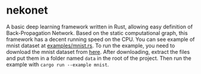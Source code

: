 # nekonet
A basic deep learning framework written in Rust, allowing easy definition of Back-Propagation Network. Based on the static computational graph, this framework has a decent running speed on the CPU. You can see example of mnist dataset at [examples/mnist.rs](examples/mnist.rs). To run the example, you need to download the mnist dataset from [here](http://yann.lecun.com/exdb/mnist/). After downloading, extract the files and put them in a folder named `data` in the root of the project. Then run the example with `cargo run --example mnist`.